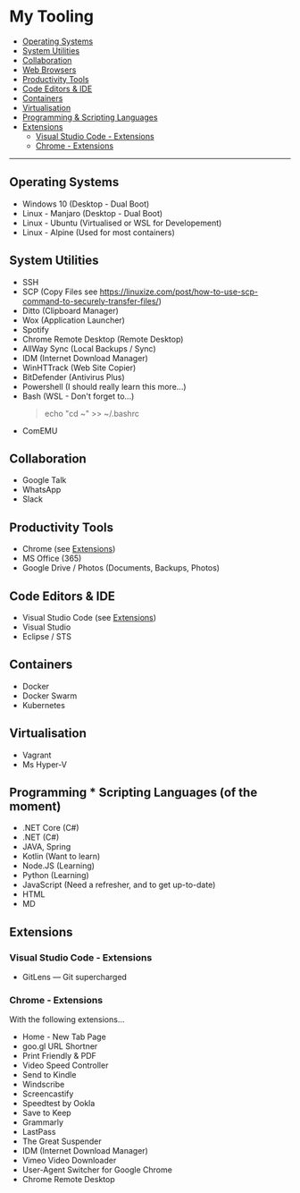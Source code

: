 # My Tooling

- [Operating Systems](#OperatingSystems)
- [System Utilities](#SystemUtilities)
- [Collaboration](#Collaboration)
- [Web Browsers](#WebBrowsers)
- [Productivity Tools](#ProductivityTools)
- [Code Editors & IDE](#CodeEditors)
- [Containers](#Containers)
- [Virtualisation](#Virtualisation)
- [Programming & Scripting Languages](#ProgrammingScriptingLanguages)
- [Extensions](#Extensions)
  - [Visual Studio Code - Extensions](#VisualStudioCode-Extensions)
  - [Chrome - Extensions](#Chrome-Extensions)
---

## Operating Systems<a name="OperatingSystems"></a>

- Windows 10 (Desktop - Dual Boot)
- Linux - Manjaro (Desktop  - Dual Boot)
- Linux - Ubuntu (Virtualised or WSL for Developement)
- Linux - Alpine (Used for most containers)

## System Utilities<a name="SystemUtilities"></a>

- SSH
- SCP (Copy Files see https://linuxize.com/post/how-to-use-scp-command-to-securely-transfer-files/)
- Ditto (Clipboard Manager)
- Wox (Application Launcher)
- Spotify
- Chrome Remote Desktop (Remote Desktop)
- AllWay Sync (Local Backups / Sync)
- IDM (Internet Download Manager)
- WinHTTrack (Web Site Copier)
- BitDefender (Antivirus Plus)
- Powershell (I should really learn this more...)
- Bash (WSL - Don't forget to...)
  > echo "cd ~" >> ~/.bashrc
- ComEMU

## Collaboration<a name="Collaboration"></a>

- Google Talk
- WhatsApp
- Slack

## Productivity Tools<a name="ProductivityTools"></a>

- Chrome (see [Extensions](Chrome-Extensions))
- MS Office (365)
- Google Drive / Photos (Documents, Backups, Photos)

## Code Editors & IDE<a name="CodeEditors"></a>

- Visual Studio Code (see [Extensions](#VisualStudioCode-Extensions))
- Visual Studio
- Eclipse / STS

## Containers<a name="Containers"></a>

- Docker
- Docker Swarm
- Kubernetes

## Virtualisation<a name="Virtualisation"></a>

- Vagrant
- Ms Hyper-V

## Programming * Scripting Languages (of the moment)<a name="ProgrammingScriptingLanguages"></a>

- .NET Core (C#)
- .NET (C#)
- JAVA, Spring
- Kotlin (Want to learn)
- Node.JS (Learning)
- Python (Learning)
- JavaScript (Need a refresher, and to get up-to-date)
- HTML
- MD

## Extensions<a name="Extensions"></a>

### Visual Studio Code - Extensions<a name="VisualStudioCode-Extensions"></a>

- GitLens — Git supercharged

### Chrome - Extensions<a name="Chrome-Extensions"></a>

With the following extensions...

- Home - New Tab Page
- goo.gl URL Shortner
- Print Friendly & PDF
- Video Speed Controller
- Send to Kindle
- Windscribe
- Screencastify
- Speedtest by Ookla
- Save to Keep
- Grammarly
- LastPass
- The Great Suspender
- IDM (Internet Download Manager)
- Vimeo Video Downloader
- User-Agent Switcher for Google Chrome
- Chrome Remote Desktop